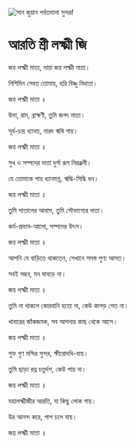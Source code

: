 ![সান জুয়ান পর্বতমালা সুন্দর!](lib/images/img.png "সান জুয়ান পর্বতমালা")

# আরতি শ্রী লক্ষ্মী জি

জয় লক্ষ্মী মাতা, মায়া জয় লক্ষ্মী মাতা।

নিশিদিন সেবত তোমায়, হরি বিষ্ণু বিধাতা।

জয় লক্ষ্মী মাতা ॥

উমা, রাম, ব্রাহ্মণী, তুমি জগৎ মাতা।

সূর্য-চন্দ্র ধ্যাবত, নারদ ঋষি গায়।

জয় লক্ষ্মী মাতা ॥

সুখ ও সম্পদের দাতা দুর্গা রূপ নিরঞ্জনী।

যে তোমাকে পায় ধ্যানমগ্ন, ঋদ্ধি-সিদ্ধি ধন।

জয় লক্ষ্মী মাতা ॥

তুমি পাতালের আবাস, তুমি সৌভাগ্যের দাতা।

কর্ম-প্রভাব-আলো, সম্পদের উৎস।

জয় লক্ষ্মী মাতা ॥

আপনি যে বাড়িতে থাকতেন, সেখানে সমস্ত পুণ্য আসত।

সবই সম্ভব, মন ঘাবড়ে না।

জয় লক্ষ্মী মাতা ॥

তুমি না থাকলে কোরবানি হতো না, কেউ কাপড় পেত না।

খাবারের জাঁকজমক, সব আপনার কাছ থেকে আসে।

জয় লক্ষ্মী মাতা ॥

শুভ গুণ মন্দির সুন্দর, ক্ষীরোদধি-যায়।

তুমি ছাড়া রত্ন চতুর্দশ, কেউ পায় না।

জয় লক্ষ্মী মাতা ॥

মহালক্ষ্মীজীর আরতি, যা কিছু লোক গায়।

উর আনন্দ করে, পাপ চলে যায়।

জয় লক্ষ্মী মাতা ॥